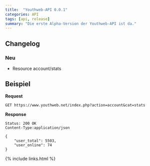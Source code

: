 ```yaml
---
title:  "Youthweb-API 0.0.1"
categories: API
tags: [api, release]
summary: "Die erste Alpha-Version der Youthweb-API ist da."
---
```

## Changelog

### Neu

- Resource account/stats

## Beispiel

**Request**

```
GET https://www.youthweb.net/index.php?action=account&cat=stats
```

**Response**

```
Status: 200 OK
Content-Type:application/json

{
    "user_total": 5503,
    "user_online": 74
}
```

{% include links.html %}
